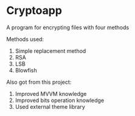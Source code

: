 # Cryptoapp
A program for encrypting files with four methods

Methods used:
<ol>
<li>Simple replacement method</li>
<li>RSA</li>
<li>LSB</li>
<li>Blowfish</li>
</ol>

Also got from this project:
<ol>
<li>Improved MVVM knowledge</li>
<li>Improved bits operation knowledge</li>
<li>Used external theme library</li>
</ol>
